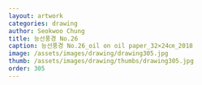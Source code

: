 ```yaml
---
layout: artwork 
categories: drawing 
author: Seokwoo Chung 
title: 능선풍경 No.26 
caption: 능선풍경 No.26_oil on oil paper_32×24㎝_2018 
image: /assets/images/drawing/drawing305.jpg 
thumb: /assets/images/drawing/thumbs/drawing305.jpg 
order: 305 
---
```

